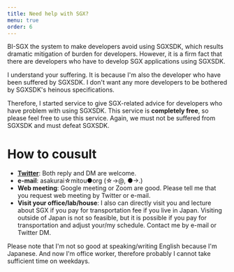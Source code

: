 ```yaml
---
title: Need help with SGX?
menu: true
order: 6
---
```


BI-SGX the system to make developers avoid using SGXSDK, which results dramatic mitigation of burden for developers. However, it is a firm fact that there are developers who have to develop SGX applications using SGXSDK.  

I understand your suffering. It is because I'm also the developer who have been suffered by SGXSDK. I don't want any more developers to be bothered by SGXSDK's heinous specifications.  

Therefore, I started service to give SGX-related advice for developers who have problem with using SGXSDK. This service is **completely free**, so please feel free to use this service. Again, we must not be suffered from SGXSDK and must defeat SGXSDK.  

# How to cousult
* [**Twitter**](https://twitter.com/dd_cliffford): Both reply and DM are welcome.
* **e-mail**: asakurai☆mitou●org (☆->@, ●->.)
* **Web meeting**: Google meeting or Zoom are good. Please tell me that you request web meeting by Twitter or e-mail.
* **Visit your office/lab/house**: I also can directly visit you and lecture about SGX if you pay for transportation fee if you live in Japan. Visiting outside of Japan is not so feasible, but it is possible if you pay for transportation and adjust your/my schedule. Contact me by e-mail or Twitter DM.


Please note that I'm not so good at speaking/writing English because I'm Japanese. And now I'm office worker, therefore probably I cannot take sufficient time on weekdays.
